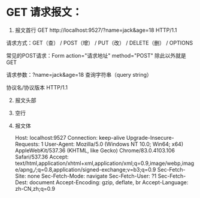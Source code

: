 # GET 请求报文：

1. 报文首行
  GET http://localhost:9527/?name=jack&age=18  HTTP/1.1

  请求方式：GET（查） / POST（增） / PUT（改） / DELETE（删） / OPTIONS

  常见的POST请求：Form action="请求地址" method="POST"
  除此以外就是GET

  请求参数：?name=jack&age=18 查询字符串（query string）

  协议名/协议版本 HTTP/1.1

2. 报文头部
3. 空行
4. 报文体
    
    Host: localhost:9527
    Connection: keep-alive
    Upgrade-Insecure-Requests: 1
    User-Agent: Mozilla/5.0 (Windows NT 10.0; Win64; x64) AppleWebKit/537.36 (KHTML, like Gecko) Chrome/83.0.4103.106 Safari/537.36
    Accept: text/html,application/xhtml+xml,application/xml;q=0.9,image/webp,image/apng,*/*;q=0.8,application/signed-exchange;v=b3;q=0.9
    Sec-Fetch-Site: none
    Sec-Fetch-Mode: navigate
    Sec-Fetch-User: ?1
    Sec-Fetch-Dest: document
    Accept-Encoding: gzip, deflate, br
    Accept-Language: zh-CN,zh;q=0.9


